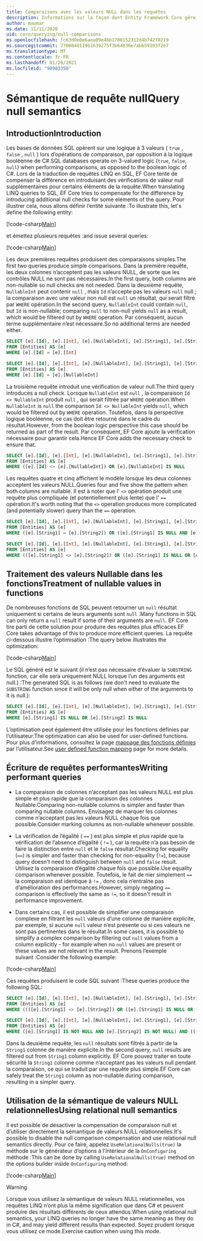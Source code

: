 ```yaml
---
title: Comparaisons avec les valeurs NULL dans les requêtes
description: Informations sur la façon dont Entity Framework Core gère les comparaisons de valeurs NULL dans les requêtes
author: maumar
ms.date: 11/11/2020
uid: core/querying/null-comparisons
ms.openlocfilehash: fc63d0e0e6aea09e46b1700152312d4b74270219
ms.sourcegitcommit: 7700840119b1639275f3b64836e7abb59103f2e7
ms.translationtype: MT
ms.contentlocale: fr-FR
ms.lasthandoff: 01/28/2021
ms.locfileid: "98983350"
---
```

# <a name="query-null-semantics"></a><span data-ttu-id="3be7b-103">Sémantique de requête null</span><span class="sxs-lookup"><span data-stu-id="3be7b-103">Query null semantics</span></span>

## <a name="introduction"></a><span data-ttu-id="3be7b-104">Introduction</span><span class="sxs-lookup"><span data-stu-id="3be7b-104">Introduction</span></span>

<span data-ttu-id="3be7b-105">Les bases de données SQL opèrent sur une logique à 3 valeurs ( `true` , `false` , `null` ) lors d’opérations de comparaison, par opposition à la logique booléenne de C#.</span><span class="sxs-lookup"><span data-stu-id="3be7b-105">SQL databases operate on 3-valued logic (`true`, `false`, `null`) when performing comparisons, as opposed to the boolean logic of C#.</span></span> <span data-ttu-id="3be7b-106">Lors de la traduction de requêtes LINQ en SQL, EF Core tente de compenser la différence en introduisant des vérifications de valeur null supplémentaires pour certains éléments de la requête.</span><span class="sxs-lookup"><span data-stu-id="3be7b-106">When translating LINQ queries to SQL, EF Core tries to compensate for the difference by introducing additional null checks for some elements of the query.</span></span>
<span data-ttu-id="3be7b-107">Pour illustrer cela, nous allons définir l’entité suivante :</span><span class="sxs-lookup"><span data-stu-id="3be7b-107">To illustrate this, let's define the following entity:</span></span>

[!code-csharp[Main](../../../samples/core/Querying/NullSemantics/NullSemanticsEntity.cs#Entity)]

<span data-ttu-id="3be7b-108">et émettez plusieurs requêtes :</span><span class="sxs-lookup"><span data-stu-id="3be7b-108">and issue several queries:</span></span>

[!code-csharp[Main](../../../samples/core/Querying/NullSemantics/Program.cs#BasicExamples)]

<span data-ttu-id="3be7b-109">Les deux premières requêtes produisent des comparaisons simples.</span><span class="sxs-lookup"><span data-stu-id="3be7b-109">The first two queries produce simple comparisons.</span></span> <span data-ttu-id="3be7b-110">Dans la première requête, les deux colonnes n’acceptent pas les valeurs NULL, de sorte que les contrôles NULL ne sont pas nécessaires.</span><span class="sxs-lookup"><span data-stu-id="3be7b-110">In the first query, both columns are non-nullable so null checks are not needed.</span></span> <span data-ttu-id="3be7b-111">Dans la deuxième requête, `NullableInt` peut contenir `null` , mais `Id` n’accepte pas les valeurs `null` null ; la comparaison avec une valeur non null est `null` un résultat, qui serait filtré par `WHERE` opération.</span><span class="sxs-lookup"><span data-stu-id="3be7b-111">In the second query, `NullableInt` could contain `null`, but `Id` is non-nullable; comparing `null` to non-null yields `null` as a result, which would be filtered out by `WHERE` operation.</span></span> <span data-ttu-id="3be7b-112">Par conséquent, aucun terme supplémentaire n’est nécessaire.</span><span class="sxs-lookup"><span data-stu-id="3be7b-112">So no additional terms are needed either.</span></span>

```sql
SELECT [e].[Id], [e].[Int], [e].[NullableInt], [e].[String1], [e].[String2]
FROM [Entities] AS [e]
WHERE [e].[Id] = [e].[Int]

SELECT [e].[Id], [e].[Int], [e].[NullableInt], [e].[String1], [e].[String2]
FROM [Entities] AS [e]
WHERE [e].[Id] = [e].[NullableInt]
```

<span data-ttu-id="3be7b-113">La troisième requête introduit une vérification de valeur null.</span><span class="sxs-lookup"><span data-stu-id="3be7b-113">The third query introduces a null check.</span></span> <span data-ttu-id="3be7b-114">Lorsque `NullableInt` est `null` , la comparaison `Id <> NullableInt` produit `null` , qui serait filtrée par `WHERE` opération.</span><span class="sxs-lookup"><span data-stu-id="3be7b-114">When `NullableInt` is `null` the comparison `Id <> NullableInt` yields `null`, which would be filtered out by `WHERE` operation.</span></span> <span data-ttu-id="3be7b-115">Toutefois, dans la perspective logique booléenne, ce cas doit être retourné dans le cadre du résultat.</span><span class="sxs-lookup"><span data-stu-id="3be7b-115">However, from the boolean logic perspective this case should be returned as part of the result.</span></span> <span data-ttu-id="3be7b-116">Par conséquent, EF Core ajoute la vérification nécessaire pour garantir cela.</span><span class="sxs-lookup"><span data-stu-id="3be7b-116">Hence EF Core adds the necessary check to ensure that.</span></span>

```sql
SELECT [e].[Id], [e].[Int], [e].[NullableInt], [e].[String1], [e].[String2]
FROM [Entities] AS [e]
WHERE ([e].[Id] <> [e].[NullableInt]) OR [e].[NullableInt] IS NULL
```

<span data-ttu-id="3be7b-117">Les requêtes quatre et cinq affichent le modèle lorsque les deux colonnes acceptent les valeurs NULL.</span><span class="sxs-lookup"><span data-stu-id="3be7b-117">Queries four and five show the pattern when both columns are nullable.</span></span> <span data-ttu-id="3be7b-118">Il est à noter que l' `<>` opération produit une requête plus compliquée (et potentiellement plus lente) que l' `==` opération.</span><span class="sxs-lookup"><span data-stu-id="3be7b-118">It's worth noting that the `<>` operation produces more complicated (and potentially slower) query than the `==` operation.</span></span>

```sql
SELECT [e].[Id], [e].[Int], [e].[NullableInt], [e].[String1], [e].[String2]
FROM [Entities] AS [e]
WHERE ([e].[String1] = [e].[String2]) OR ([e].[String1] IS NULL AND [e].[String2] IS NULL)

SELECT [e].[Id], [e].[Int], [e].[NullableInt], [e].[String1], [e].[String2]
FROM [Entities] AS [e]
WHERE (([e].[String1] <> [e].[String2]) OR ([e].[String1] IS NULL OR [e].[String2] IS NULL)) AND ([e].[String1] IS NOT NULL OR [e].[String2] IS NOT NULL)
```

## <a name="treatment-of-nullable-values-in-functions"></a><span data-ttu-id="3be7b-119">Traitement des valeurs Nullable dans les fonctions</span><span class="sxs-lookup"><span data-stu-id="3be7b-119">Treatment of nullable values in functions</span></span>

<span data-ttu-id="3be7b-120">De nombreuses fonctions de SQL peuvent retourner un `null` résultat uniquement si certains de leurs arguments sont `null` .</span><span class="sxs-lookup"><span data-stu-id="3be7b-120">Many functions in SQL can only return a `null` result if some of their arguments are `null`.</span></span> <span data-ttu-id="3be7b-121">EF Core tire parti de cette solution pour produire des requêtes plus efficaces.</span><span class="sxs-lookup"><span data-stu-id="3be7b-121">EF Core takes advantage of this to produce more efficient queries.</span></span>
<span data-ttu-id="3be7b-122">La requête ci-dessous illustre l’optimisation :</span><span class="sxs-lookup"><span data-stu-id="3be7b-122">The query below illustrates the optimization:</span></span>

[!code-csharp[Main](../../../samples/core/Querying/NullSemantics/Program.cs#Functions)]

<span data-ttu-id="3be7b-123">Le SQL généré est le suivant (il n’est pas nécessaire d’évaluer la `SUBSTRING` fonction, car elle sera uniquement NULL lorsque l’un des arguments est null.) :</span><span class="sxs-lookup"><span data-stu-id="3be7b-123">The generated SQL is as follows (we don't need to evaluate the `SUBSTRING` function since it will be only null when either of the arguments to it is null.):</span></span>

```sql
SELECT [e].[Id], [e].[Int], [e].[NullableInt], [e].[String1], [e].[String2]
FROM [Entities] AS [e]
WHERE [e].[String1] IS NULL OR [e].[String2] IS NULL
```

<span data-ttu-id="3be7b-124">L’optimisation peut également être utilisée pour les fonctions définies par l’utilisateur.</span><span class="sxs-lookup"><span data-stu-id="3be7b-124">The optimization can also be used for user-defined functions.</span></span> <span data-ttu-id="3be7b-125">Pour plus d’informations, consultez la page [mappage des fonctions définies](xref:core/querying/user-defined-function-mapping#configuring-nullability-of-user-defined-function-based-on-its-arguments) par l’utilisateur.</span><span class="sxs-lookup"><span data-stu-id="3be7b-125">See [user defined function mapping](xref:core/querying/user-defined-function-mapping#configuring-nullability-of-user-defined-function-based-on-its-arguments) page for more details.</span></span>

## <a name="writing-performant-queries"></a><span data-ttu-id="3be7b-126">Écriture de requêtes performantes</span><span class="sxs-lookup"><span data-stu-id="3be7b-126">Writing performant queries</span></span>

- <span data-ttu-id="3be7b-127">La comparaison de colonnes n’acceptant pas les valeurs NULL est plus simple et plus rapide que la comparaison des colonnes Nullable.</span><span class="sxs-lookup"><span data-stu-id="3be7b-127">Comparing non-nullable columns is simpler and faster than comparing nullable columns.</span></span> <span data-ttu-id="3be7b-128">Envisagez de marquer les colonnes comme n’acceptant pas les valeurs NULL chaque fois que possible.</span><span class="sxs-lookup"><span data-stu-id="3be7b-128">Consider marking columns as non-nullable whenever possible.</span></span>

- <span data-ttu-id="3be7b-129">La vérification de l’égalité ( `==` ) est plus simple et plus rapide que la vérification de l’absence d’égalité ( `!=` ), car la requête n’a pas besoin de faire la distinction entre `null` et le `false` résultat.</span><span class="sxs-lookup"><span data-stu-id="3be7b-129">Checking for equality (`==`) is simpler and faster than checking for non-equality (`!=`), because query doesn't need to distinguish between `null` and `false` result.</span></span> <span data-ttu-id="3be7b-130">Utilisez la comparaison d’égalité chaque fois que possible.</span><span class="sxs-lookup"><span data-stu-id="3be7b-130">Use equality comparison whenever possible.</span></span> <span data-ttu-id="3be7b-131">Toutefois, le fait de nier simplement `==` la comparaison est identique à `!=` , donc cela n’entraîne pas d’amélioration des performances.</span><span class="sxs-lookup"><span data-stu-id="3be7b-131">However, simply negating `==` comparison is effectively the same as `!=`, so it doesn't result in performance improvement.</span></span>

- <span data-ttu-id="3be7b-132">Dans certains cas, il est possible de simplifier une comparaison complexe en filtrant les `null` valeurs d’une colonne de manière explicite, par exemple, si aucune `null` valeur n’est présente ou si ces valeurs ne sont pas pertinentes dans le résultat.</span><span class="sxs-lookup"><span data-stu-id="3be7b-132">In some cases, it is possible to simplify a complex comparison by filtering out `null` values from a column explicitly - for example when no `null` values are present or these values are not relevant in the result.</span></span> <span data-ttu-id="3be7b-133">Prenons l’exemple suivant :</span><span class="sxs-lookup"><span data-stu-id="3be7b-133">Consider the following example:</span></span>

[!code-csharp[Main](../../../samples/core/Querying/NullSemantics/Program.cs#ManualOptimization)]

<span data-ttu-id="3be7b-134">Ces requêtes produisent le code SQL suivant :</span><span class="sxs-lookup"><span data-stu-id="3be7b-134">These queries produce the following SQL:</span></span>

```sql
SELECT [e].[Id], [e].[Int], [e].[NullableInt], [e].[String1], [e].[String2]
FROM [Entities] AS [e]
WHERE ((([e].[String1] <> [e].[String2]) OR ([e].[String1] IS NULL OR [e].[String2] IS NULL)) AND ([e].[String1] IS NOT NULL OR [e].[String2] IS NOT NULL)) OR ((CAST(LEN([e].[String1]) AS int) = CAST(LEN([e].[String2]) AS int)) OR ([e].[String1] IS NULL AND [e].[String2] IS NULL))

SELECT [e].[Id], [e].[Int], [e].[NullableInt], [e].[String1], [e].[String2]
FROM [Entities] AS [e]
WHERE ([e].[String1] IS NOT NULL AND [e].[String2] IS NOT NULL) AND (([e].[String1] <> [e].[String2]) OR (CAST(LEN([e].[String1]) AS int) = CAST(LEN([e].[String2]) AS int)))
```

<span data-ttu-id="3be7b-135">Dans la deuxième requête, les `null` résultats sont filtrés à partir de la `String1` colonne de manière explicite.</span><span class="sxs-lookup"><span data-stu-id="3be7b-135">In the second query, `null` results are filtered out from `String1` column explicitly.</span></span> <span data-ttu-id="3be7b-136">EF Core pouvez traiter en toute sécurité la `String1` colonne comme n’acceptant pas les valeurs null pendant la comparaison, ce qui se traduit par une requête plus simple.</span><span class="sxs-lookup"><span data-stu-id="3be7b-136">EF Core can safely treat the `String1` column as non-nullable during comparison, resulting in a simpler query.</span></span>

## <a name="using-relational-null-semantics"></a><span data-ttu-id="3be7b-137">Utilisation de la sémantique de valeurs NULL relationnelles</span><span class="sxs-lookup"><span data-stu-id="3be7b-137">Using relational null semantics</span></span>

<span data-ttu-id="3be7b-138">Il est possible de désactiver la compensation de comparaison null et d’utiliser directement la sémantique de valeurs NULL relationnelles.</span><span class="sxs-lookup"><span data-stu-id="3be7b-138">It's possible to disable the null comparison compensation and use relational null semantics directly.</span></span> <span data-ttu-id="3be7b-139">Pour ce faire, appelez `UseRelationalNulls(true)` la méthode sur le générateur d’options à l’intérieur de la `OnConfiguring` méthode :</span><span class="sxs-lookup"><span data-stu-id="3be7b-139">This can be done by calling `UseRelationalNulls(true)` method on the options builder inside `OnConfiguring` method:</span></span>

[!code-csharp[Main](../../../samples/core/Querying/NullSemantics/NullSemanticsContext.cs#UseRelationalNulls)]

> [!WARNING]
> <span data-ttu-id="3be7b-140">Lorsque vous utilisez la sémantique de valeurs NULL relationnelles, vos requêtes LINQ n’ont plus la même signification que dans C# et peuvent produire des résultats différents de ceux attendus.</span><span class="sxs-lookup"><span data-stu-id="3be7b-140">When using relational null semantics, your LINQ queries no longer have the same meaning as they do in C#, and may yield different results than expected.</span></span> <span data-ttu-id="3be7b-141">Soyez prudent lorsque vous utilisez ce mode.</span><span class="sxs-lookup"><span data-stu-id="3be7b-141">Exercise caution when using this mode.</span></span>
